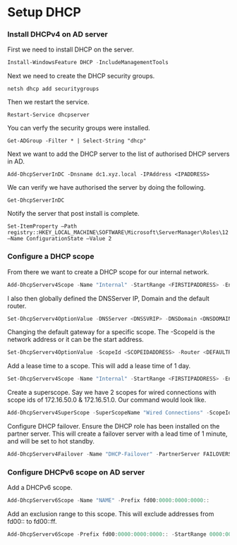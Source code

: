 # Setup DHCP

### Install DHCPv4 on AD server

First we need to install DHCP on the server. 

```powershell
Install-WindowsFeature DHCP -IncludeManagementTools
```

Next we need to create the DHCP security groups.

```posh
netsh dhcp add securitygroups
```

Then we restart the service.
```posh
Restart-Service dhcpserver
```
You can verfy the security groups were installed.
```posh
Get-ADGroup -Filter * | Select-String "dhcp"
```

Next we want to add the DHCP server to the list of authorised DHCP servers in AD.
```posh
Add-DhcpServerInDC -Dnsname dc1.xyz.local -IPAddress <IPADDRESS>
```
We can verify we have authorised the server by doing the following.
```posh
Get-DhcpServerInDC
```


Notify the server that post install is complete.
```posh
Set-ItemProperty –Path registry::HKEY_LOCAL_MACHINE\SOFTWARE\Microsoft\ServerManager\Roles\12 –Name ConfigurationState –Value 2
```

### Configure a DHCP scope

From there we want to create a DHCP scope for our internal network. 

```powershell
Add-DhcpServerv4Scope -Name "Internal" -StartRange <FIRSTIPADDRESS> -EndRange <LASTIPADDRESS> -SubnetMask <SUBNETMASK> -Description "Internal Network"
```

I also then globally defined the DNSServer IP, Domain and the default router.

```powershell
Set-DhcpServerv4OptionValue -DNSServer <DNSSVRIP> -DNSDomain <DNSDOMAINNAME> -Router <DEFAULTGATEWAY>
```

Changing the default gateway for a specific scope. The -ScopeId is the network address or it can be the start address.

```powershell
Set-DhcpServerv4OptionValue -ScopeId <SCOPEIDADDRESS> -Router <DEFAULTROUTER>
```

Add a lease time to a scope. This will add a lease time of 1 day.

```powershell
Set-DhcpServerv4Scope -Name "Internal" -StartRange <FIRSTIPADDRESS> -EndRange <LASTIPADDRESS> -SubnetMask <SUBNETMASK> -Description "Internal Network" -LeaseDuration 01.00:00:00
```

Create a superscope. Say we have 2 scopes for wired connections with scope ids of 172.16.50.0 & 172.16.51.0. Our command would look like.

```powershell
Add-DhcpServerv4SuperScope -SuperScopeName "Wired Connections" -ScopeId 172.16.50.0, 172.16.51.0
```

Configure DHCP failover. Ensure the DHCP role has been installed on the partner server. This will create a failover server with a lead time of 1 minute, and will be set to hot standby.

```powershell
Add-DhcpServerv4Failover -Name "DHCP-Failover" -PartnerServer FAILOVERSVRIP -MaxClientLeadTime 00:01:00 -SharedSecret SECRET -ServerRole Standby -ScopeID SCOPEID, SCOPEID, SCOPEID
```

### Configure DHCPv6 scope on AD server

Add a DHCPv6 scope.

```powershell
Add-DhcpServerv6Scope -Name "NAME" -Prefix fd00:0000:0000:0000::
```

Add an exclusion range to this scope. This will exclude addresses from fd00:: to fd00::ff.

```powershell
Add-DhcpServerv6Scope -Prefix fd00:0000:0000:0000:: -StartRange 0000:0000:0000:0000 -EndRange 0000:0000:0000:00ff
```

